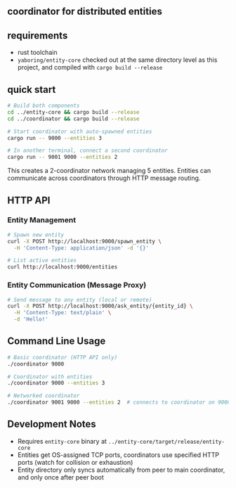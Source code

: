 
## coordinator for distributed entities

## requirements
- rust toolchain
- `yaboring/entity-core` checked out at the same directory level as this project, and compiled with `cargo build --release`

## quick start

```bash
# Build both components
cd ../entity-core && cargo build --release
cd ../coordinator && cargo build --release

# Start coordinator with auto-spawned entities
cargo run -- 9000 --entities 3

# In another terminal, connect a second coordinator
cargo run -- 9001 9000 --entities 2
```

This creates a 2-coordinator network managing 5 entities. Entities can communicate across coordinators through HTTP message routing.

## HTTP API

### Entity Management
```bash
# Spawn new entity
curl -X POST http://localhost:9000/spawn_entity \
  -H 'Content-Type: application/json' -d '{}'

# List active entities
curl http://localhost:9000/entities
```

### Entity Communication (Message Proxy)
```bash
# Send message to any entity (local or remote)
curl -X POST http://localhost:9000/ask_entity/{entity_id} \
  -H 'Content-Type: text/plain' \
  -d 'Hello!'
```

## Command Line Usage

```bash
# Basic coordinator (HTTP API only)
./coordinator 9000

# Coordinator with entities
./coordinator 9000 --entities 3

# Networked coordinator
./coordinator 9001 9000 --entities 2  # connects to coordinator on 9000
```

## Development Notes
- Requires `entity-core` binary at `../entity-core/target/release/entity-core`
- Entities get OS-assigned TCP ports, coordinators use specified HTTP ports (watch for collision or exhaustion)
- Entity directory only syncs automatically from peer to main coordinator, and only once after peer boot
